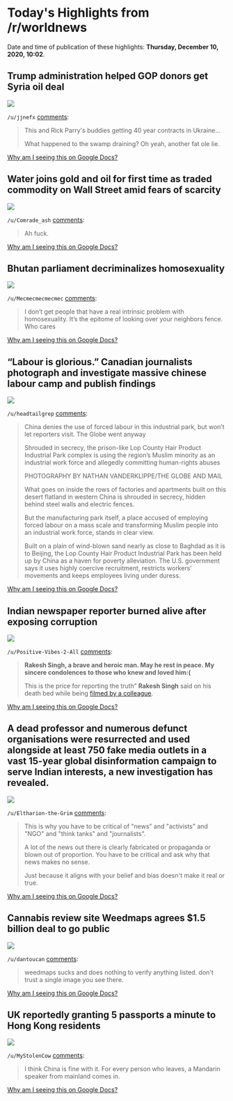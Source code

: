 # Today's Highlights from /r/worldnews

Date and time of publication of these highlights: **Thursday, December 10, 2020, 10:02**.

## Trump administration helped GOP donors get Syria oil deal

<img src="https://responsiblestatecraft.org/2020/12/09/trump-administration-helped-gop-donors-get-syria-oil-deal/">

`/u/jjnefx` [comments](https://www.reddit.com/r/worldnews/comments/kaflb2/trump_administration_helped_gop_donors_get_syria/):

> This and Rick Parry's buddies getting 40 year contracts in Ukraine...
> 
> What happened to the swamp draining?  Oh yeah, another fat ole lie.

[Why am I seeing this on Google Docs?](https://docs.google.com/document/d/1Dc6We63vOXIZsc0op-Bt4abqkYjXzOigalQqFxmvvbM/edit?usp=sharing)

## Water joins gold and oil for first time as traded commodity on Wall Street amid fears of scarcity

<img src="https://financialpost.com/investing/water-joins-gold-and-oil-for-first-time-as-traded-commodity-on-wall-street-amid-fears-of-scarcity">

`/u/Comrade_ash` [comments](https://www.reddit.com/r/worldnews/comments/kad1mc/water_joins_gold_and_oil_for_first_time_as_traded/):

> Ah fuck.

[Why am I seeing this on Google Docs?](https://docs.google.com/document/d/1Dc6We63vOXIZsc0op-Bt4abqkYjXzOigalQqFxmvvbM/edit?usp=sharing)

## Bhutan parliament decriminalizes homosexuality

<img src="https://news.trust.org/item/20201210123945-89vyq">

`/u/Mecmecmecmecmec` [comments](https://www.reddit.com/r/worldnews/comments/kagx1k/bhutan_parliament_decriminalizes_homosexuality/):

> I don’t get people that have a real intrinsic problem with homosexuality. It’s the epitome of looking over your neighbors fence. Who cares

[Why am I seeing this on Google Docs?](https://docs.google.com/document/d/1Dc6We63vOXIZsc0op-Bt4abqkYjXzOigalQqFxmvvbM/edit?usp=sharing)

## “Labour is glorious.” Canadian journalists photograph and investigate massive chinese labour camp and publish findings

<img src="https://www.theglobeandmail.com/world/article-china-denies-the-use-of-forced-labour-in-this-industrial-park-but-wont/">

`/u/headtailgrep` [comments](https://www.reddit.com/r/worldnews/comments/kaenj6/labour_is_glorious_canadian_journalists/):

> China denies the use of forced labour in this industrial park, but won’t let reporters visit. The Globe went anyway
> 
> Shrouded in secrecy, the prison-like Lop County Hair Product Industrial Park complex is using the region’s Muslim minority as an industrial work force and allegedly committing human-rights abuses
> 
> 
> PHOTOGRAPHY BY NATHAN VANDERKLIPPE/THE GLOBE AND MAIL
> 
> What goes on inside the rows of factories and apartments built on this desert flatland in western China is shrouded in secrecy, hidden behind steel walls and electric fences.
> 
> But the manufacturing park itself, a place accused of employing forced labour on a mass scale and transforming Muslim people into an industrial work force, stands in clear view.
> 
> Built on a plain of wind-blown sand nearly as close to Baghdad as it is to Beijing, the Lop County Hair Product Industrial Park has been held up by China as a haven for poverty alleviation. The U.S. government says it uses highly coercive recruitment, restricts workers’ movements and keeps employees living under duress.

[Why am I seeing this on Google Docs?](https://docs.google.com/document/d/1Dc6We63vOXIZsc0op-Bt4abqkYjXzOigalQqFxmvvbM/edit?usp=sharing)

## Indian newspaper reporter burned alive after exposing corruption

<img src="https://rsf.org/en/news/indian-newspaper-reporter-burned-alive-after-exposing-corruption">

`/u/Positive-Vibes-2-All` [comments](https://www.reddit.com/r/worldnews/comments/ka8syo/indian_newspaper_reporter_burned_alive_after/):

> **Rakesh Singh, a brave and heroic man. May he rest in peace. My sincere condolences to those who knew and loved him:(**
> 
> This is the price for reporting the truth” **Rakesh Singh** said on his death bed while being [filmed by a colleague](https://www.ndtv.com/india-news/up-journalist-set-on-fire-with-sanitiser-dies-3-arrested-cops-2332401).

[Why am I seeing this on Google Docs?](https://docs.google.com/document/d/1Dc6We63vOXIZsc0op-Bt4abqkYjXzOigalQqFxmvvbM/edit?usp=sharing)

## A dead professor and numerous defunct organisations were resurrected and used alongside at least 750 fake media outlets in a vast 15-year global disinformation campaign to serve Indian interests, a new investigation has revealed.

<img src="https://www.bbc.com/news/world-asia-india-55232432">

`/u/Eltharion-the-Grim` [comments](https://www.reddit.com/r/worldnews/comments/kad7jk/a_dead_professor_and_numerous_defunct/):

> This is why you have to be critical of "news" and "activists" and "NGO" and "think tanks" and "journalists".
> 
> A lot of the news out there is clearly fabricated or propaganda or blown out of proportion. You have to be critical and ask why that news makes no sense.
> 
> Just because it aligns with your belief and bias doesn't make it real or true.

[Why am I seeing this on Google Docs?](https://docs.google.com/document/d/1Dc6We63vOXIZsc0op-Bt4abqkYjXzOigalQqFxmvvbM/edit?usp=sharing)

## Cannabis review site Weedmaps agrees $1.5 billion deal to go public

<img src="https://www.reuters.com/article/weedmaps-m-a-silver-spike-acq/cannabis-review-site-weedmaps-agrees-1-5-billion-deal-to-go-public-idUSKBN28K1FY">

`/u/dantoucan` [comments](https://www.reddit.com/r/worldnews/comments/kaep9o/cannabis_review_site_weedmaps_agrees_15_billion/):

> weedmaps sucks and does nothing to verify anything listed. don't trust a single image you see there.

[Why am I seeing this on Google Docs?](https://docs.google.com/document/d/1Dc6We63vOXIZsc0op-Bt4abqkYjXzOigalQqFxmvvbM/edit?usp=sharing)

## UK reportedly granting 5 passports a minute to Hong Kong residents

<img src="https://www.businessinsider.com/uk-granting-five-passports-a-minute-hong-kong-residents-2020-12?r=US&IR=T">

`/u/MyStolenCow` [comments](https://www.reddit.com/r/worldnews/comments/kaekwi/uk_reportedly_granting_5_passports_a_minute_to/):

> I think China is fine with it. For every person who leaves, a Mandarin speaker from mainland comes in.

[Why am I seeing this on Google Docs?](https://docs.google.com/document/d/1Dc6We63vOXIZsc0op-Bt4abqkYjXzOigalQqFxmvvbM/edit?usp=sharing)

